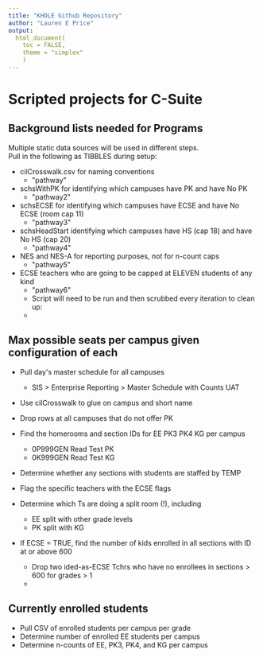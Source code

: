 ```yaml
---
title: "KHOLE Github Repository"
author: "Lauren E Price"
output: 
  html_document(
    toc = FALSE,
    theme = "simplex"
    )
--- 
```


# Scripted projects for C-Suite 

## Background lists needed for Programs
Multiple static data sources will be used in different steps.  
Pull in the following as TIBBLES during setup:
- cilCrosswalk.csv for naming conventions
  - "pathway"
- schsWithPK for identifying which campuses have PK and have No PK
  - "pathway2"
- schsECSE for identifying which campuses have ECSE and have No ECSE (room cap 11)
  - "pathway3"
- schsHeadStart identifying which campuses have HS (cap 18) and have No HS (cap 20)
  - "pathway4"
- NES and NES-A for reporting purposes, not for n-count caps
  - "pathway5"
- ECSE teachers who are going to be capped at ELEVEN students of any kind
  - "pathway6" 
  - Script will need to be run and then scrubbed every iteration to clean up:
  - 

## Max possible seats per campus given configuration of each
- Pull day's master schedule for all campuses
  - SIS > Enterprise Reporting > Master Schedule with Counts UAT
  
- Use cilCrosswalk to glue on campus and short name

- Drop rows at all campuses that do not offer PK

- Find the homerooms and section IDs for EE PK3 PK4 KG per campus
  - 0P999GEN	Read Test PK
  - 0K999GEN	Read Test KG
  
- Determine whether any sections with students are staffed by TEMP
- Flag the specific teachers with the ECSE flags
- Determine which Ts are doing a split room (!), including
  - EE split with other grade levels
  - PK split with KG
- If ECSE = TRUE, find the number of kids enrolled in all sections with ID at or above 600
  - Drop two ided-as-ECSE Tchrs who have no enrollees in sections > 600 for grades > 1 
  - 
  

## Currently enrolled students 
- Pull CSV of enrolled students per campus per grade
- Determine number of enrolled EE students per campus
- Determine n-counts of EE, PK3, PK4, and KG per campus

## 


